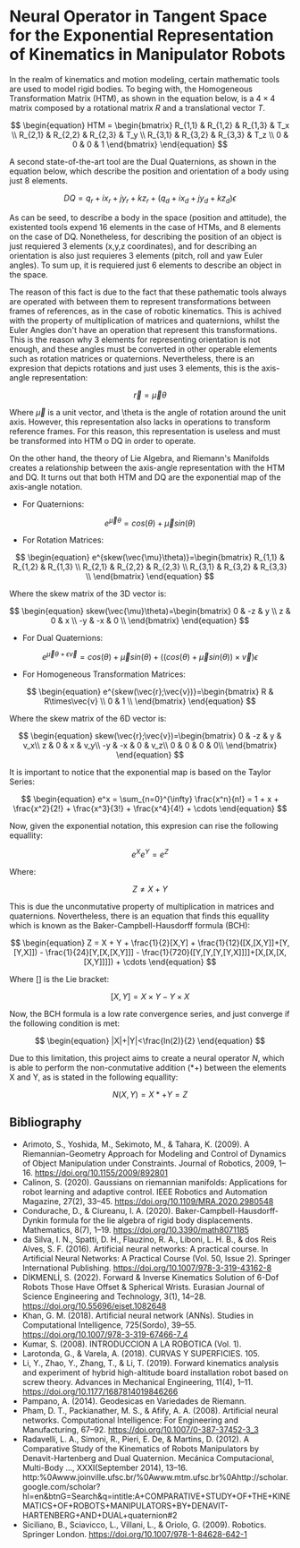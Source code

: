 # Neural Operator in Tangent Space for the Exponential Representation of Kinematics in Manipulator Robots

In the realm of kinematics and motion modeling, certain mathematic tools are used to model rigid bodies.
To beging with, the Homogeneous Transformation Matrix (HTM), as shown in the equation below, is a $4\times4$ matrix composed by a rotational matrix $R$ and a translational vector $T$.

$$
\begin{equation}
HTM = \begin{bmatrix}
R_{1,1} & R_{1,2} & R_{1,3} & T_x \\
R_{2,1} & R_{2,2} & R_{2,3} & T_y \\
R_{3,1} & R_{3,2} & R_{3,3} & T_z \\
0 & 0 & 0 & 1
\end{bmatrix}
\end{equation}
$$

A second state-of-the-art tool are the Dual Quaternions, as shown in the equation below, which describe the position and orientation of a body using just 8 elements.

$$
\begin{equation}
DQ = q_r+ix_r+jy_r+kz_r+(q_d+ix_d+jy_d+kz_d)\epsilon
\end{equation}
$$

As can be seed, to describe a body in the space (position and attitude), the existented tools expend 16 elements in the case of HTMs, and 8 elements on the case of DQ. Nonetheless, for describing the position of an object is just requiered 3 elements (x,y,z coordinates), and for describing an orientation is also just requieres 3 elements (pitch, roll and yaw Euler angles). To sum up, it is requiered just 6 elements to describe an object in the space.   

The reason of this fact is due to the fact that these pathematic tools always are operated with between them to represent transformations between frames of references, as in the case of robotic kinematics. This is achived with the property of multiplication of matrices and quaternions, whilst the Euler Angles don't have an operation that represent this transformations. This is the reason why 3 elements for representing orientation is not enough, and these angles must be converted in other operable elements such as rotation matrices or quaternions. Nevertheless, there is an expresion that depicts rotations and just uses 3 elements, this is the axis-angle representation:

$$
\begin{equation}
\vec{r} = \vec{\mu}\theta
\end{equation}
$$

Where $\vec{\mu}$ is a unit vector, and \theta is the angle of rotation around the unit axis. However, this representation also lacks in operations to transform reference frames. For this reason, this representation is useless and must be transformed into HTM o DQ in order to operate.

On the other hand, the theory of Lie Algebra, and Riemann's Manifolds creates a relationship between the axis-angle representation with the HTM and DQ. It turns out that both HTM and DQ are the exponential map of the axis-angle notation.

- For Quaternions:

$$
\begin{equation}
e^{\vec{\mu}\theta}=cos(\theta)+\vec{\mu}sin(\theta)
\end{equation}
$$

- For Rotation Matrices:

$$
\begin{equation}
e^{skew(\vec{\mu}\theta)}=\begin{bmatrix}
R_{1,1} & R_{1,2} & R_{1,3} \\
R_{2,1} & R_{2,2} & R_{2,3} \\
R_{3,1} & R_{3,2} & R_{3,3} \\
\end{bmatrix}
\end{equation}
$$

Where the skew matrix of the 3D vector is:

$$
\begin{equation}
skew(\vec{\mu}\theta)=\begin{bmatrix}
0 & -z & y \\
z & 0 & x \\
-y & -x & 0 \\
\end{bmatrix}
\end{equation}
$$

- For Dual Quaternions:

$$
\begin{equation}
e^{\vec{\mu}\theta+\epsilon\vec{v}}=cos(\theta)+\vec{\mu}sin(\theta)+((cos(\theta)+\vec{\mu}sin(\theta))\times\vec{v})\epsilon
\end{equation}
$$

- For Homogeneous Transformation Matrices:

$$
\begin{equation}
e^{skew(\vec{r};\vec{v})}=\begin{bmatrix}
R & R\times\vec{v} \\
0 & 1 \\
\end{bmatrix}
\end{equation}
$$

Where the skew matrix of the 6D vector is:

$$
\begin{equation}
skew(\vec{r};\vec{v})=\begin{bmatrix}
0 & -z & y & v_x\\
z & 0 & x & v_y\\
-y & -x & 0 & v_z\\
0 & 0 & 0 & 0\\
\end{bmatrix}
\end{equation}
$$

It is important to notice that the exponential map is based on the Taylor Series:

$$
\begin{equation}
e^x = \sum_{n=0}^{\infty} \frac{x^n}{n!} = 1 + x + \frac{x^2}{2!} + \frac{x^3}{3!} + \frac{x^4}{4!} + \cdots
\end{equation}
$$

Now, given the exponential notation, this expresion can rise the following equallity:

$$
\begin{equation}
e^{X}e^{Y}=e^{Z}
\end{equation}
$$

Where:

$$
\begin{equation}
Z\neq X + Y
\end{equation}
$$

This is due the unconmutative property of multiplication in matrices and quaternions. Novertheless, there is an equation that finds this equallity which is known as the Baker-Campbell-Hausdorff formula (BCH):

$$
\begin{equation}
Z = X + Y + \frac{1}{2}[X,Y] + \frac{1}{12}([X,[X,Y]]+[Y,[Y,X]]) - \frac{1}{24}[Y,[X,[X,Y]]] - \frac{1}{720}([Y,[Y,[Y,[Y,X]]]]+[X,[X,[X,[X,Y]]]]) + \cdots
\end{equation}
$$

Where $[]$ is the Lie bracket:

$$
\begin{equation}
[X,Y]=X\times Y-Y\times X
\end{equation}
$$

Now, the BCH formula is a low rate convergence series, and just converge if the following condition is met:

$$
\begin{equation}
|X|+|Y|<\frac{ln(2)}{2}
\end{equation}
$$

Due to this limitation, this project aims to create a neural operator $N$, which is able to perform the non-conmutative addition ($*+$) between the elements X and Y, as is stated in the following equallity:

$$
\begin{equation}
N(X,Y)=X *+ Y= Z
\end{equation}
$$

## Bibliography
- Arimoto, S., Yoshida, M., Sekimoto, M., & Tahara, K. (2009). A Riemannian-Geometry Approach for Modeling and Control of Dynamics of Object Manipulation under Constraints. Journal of Robotics, 2009, 1–16. https://doi.org/10.1155/2009/892801
- Calinon, S. (2020). Gaussians on riemannian manifolds: Applications for robot learning and adaptive control. IEEE Robotics and Automation Magazine, 27(2), 33–45. https://doi.org/10.1109/MRA.2020.2980548
- Condurache, D., & Ciureanu, I. A. (2020). Baker-Campbell-Hausdorff-Dynkin formula for the lie algebra of rigid body displacements. Mathematics, 8(7), 1–19. https://doi.org/10.3390/math8071185
- da Silva, I. N., Spatti, D. H., Flauzino, R. A., Liboni, L. H. B., & dos Reis Alves, S. F. (2016). Artificial neural networks: A practical course. In Artificial Neural Networks: A Practical Course (Vol. 50, Issue 2). Springer International Publishing. https://doi.org/10.1007/978-3-319-43162-8
- DİKMENLİ, S. (2022). Forward & Inverse Kinematics Solution of 6-Dof Robots Those Have Offset & Spherical Wrists. Eurasian Journal of Science Engineering and Technology, 3(1), 14–28. https://doi.org/10.55696/ejset.1082648
- Khan, G. M. (2018). Artificial neural network (ANNs). Studies in Computational Intelligence, 725(Sordo), 39–55. https://doi.org/10.1007/978-3-319-67466-7_4
- Kumar, S. (2008). INTRODUCCION A LA ROBOTICA (Vol. 1).
- Larotonda, G., & Varela, A. (2018). CURVAS Y SUPERFICIES. 105.
- Li, Y., Zhao, Y., Zhang, T., & Li, T. (2019). Forward kinematics analysis and experiment of hybrid high-altitude board installation robot based on screw theory. Advances in Mechanical Engineering, 11(4), 1–11. https://doi.org/10.1177/1687814019846266
- Pampano, A. (2014). Geodesicas en Variedades de Riemann.
- Pham, D. T., Packianather, M. S., & Afify, A. A. (2008). Artificial neural networks. Computational Intelligence: For Engineering and Manufacturing, 67–92. https://doi.org/10.1007/0-387-37452-3_3
- Radavelli, L. A., Simoni, R., Pieri, E. De, & Martins, D. (2012). A Comparative Study of the Kinematics of Robots Manipulators by Denavit-Hartenberg and Dual Quaternion. Mecánica Computacional, Multi-Body …, XXXI(September 2014), 13–16. http:%0Awww.joinville.ufsc.br/%0Awww.mtm.ufsc.br%0Ahttp://scholar.google.com/scholar?hl=en&btnG=Search&q=intitle:A+COMPARATIVE+STUDY+OF+THE+KINEMATICS+OF+ROBOTS+MANIPULATORS+BY+DENAVIT-HARTENBERG+AND+DUAL+quaternion#2
- Siciliano, B., Sciavicco, L., Villani, L., & Oriolo, G. (2009). Robotics. Springer London. https://doi.org/10.1007/978-1-84628-642-1
